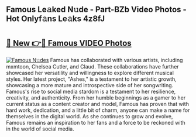 ## Famous Le𝚊ked N𝚞de - Part-BZb Video Photos - Hot Onlyf𝚊ns Le𝚊ks 4z8fJ

# <h2><a href="http://ab12836.deff.icu/?id=Famous">🔗 New 👉🔴 Famous VIDEO Photos</a></h2>

[![Famous N𝚞des](https://i.imgur.com/rIISA9y.gif)](http://ab12836.deff.icu/?id=Famous)
Famous has collaborated with various artists, including mxmtoon, Chelsea Cutler, and Claud. These collaborations have further showcased her versatility and willingness to explore different musical styles. Her latest project, "Ashes," is a testament to her artistic growth, showcasing a more mature and introspective side of her songwriting. Famous's rise to social media stardom is a testament to her resilience, creativity, and authenticity. From her humble beginnings as a gamer to her current status as a content creator and model, Famous has proven that with hard work, dedication, and a little bit of charm, anyone can make a name for themselves in the digital world. As she continues to grow and evolve, Famous remains an inspiration to her fans and a force to be reckoned with in the world of social media.
